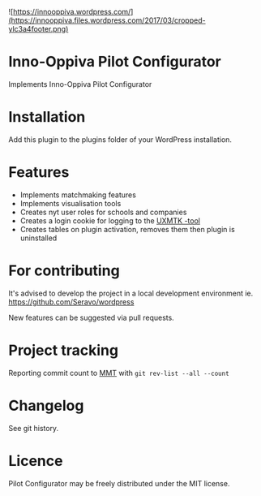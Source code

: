 ![https://innooppiva.wordpress.com/](https://innooppiva.files.wordpress.com/2017/03/cropped-ylc3a4footer.png)

# Inno-Oppiva Pilot Configurator

Implements Inno-Oppiva Pilot Configurator

# Installation

Add this plugin to the plugins folder of your WordPress installation.

# Features

* Implements matchmaking features
* Implements visualisation tools
* Creates nyt user roles for schools and companies
* Creates a login cookie for logging to the [UXMTK -tool](https://github.com/ottovilles/UXMTK)
* Creates tables on plugin activation, removes them then plugin is uninstalled

# For contributing
It's advised to develop the project in a local development environment ie. https://github.com/Seravo/wordpress

New features can be suggested via pull requests.

# Project tracking
Reporting commit count to [MMT](https://http://metricsmonitoring.sis.uta.fi/) with `git rev-list --all --count`

# Changelog

See git history.

# Licence
Pilot Configurator may be freely distributed under the MIT license.
